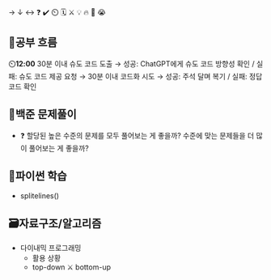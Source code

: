 → ↓ ↔ ❓ ✔️ ⏲️ 🗓️ ⚔️ 💡 🔥 🎵 😭

## 🧠공부 흐름
⏲️**12:00** 30분 이내 슈도 코드 도출 → 성공: ChatGPT에게 슈도 코드 방향성 확인 / 실패: 슈도 코드 제공 요청 → 30분 이내 코드화 시도 → 성공: 주석 달며 복기 / 실패: 정답 코드 확인 

## 🔢백준 문제풀이
- ❓ 할당된 높은 수준의 문제를 모두 풀어보는 게 좋을까? 수준에 맞는 문제들을 더 많이 풀어보는 게 좋을까?

## 🐍파이썬 학습
- splitelines()

## 🗃️자료구조/알고리즘
- 다이내믹 프로그래밍
    - 활용 상황
    - top-down ⚔️ bottom-up

